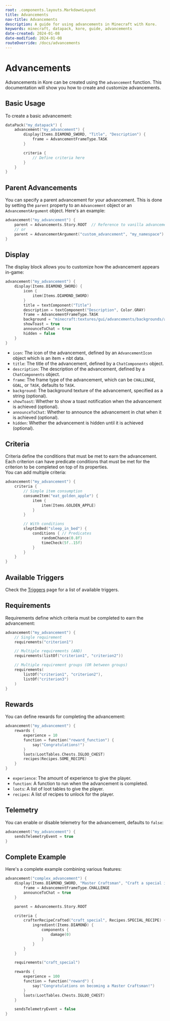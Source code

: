 ```yaml
---
root: .components.layouts.MarkdownLayout
title: Advancements
nav-title: Advancements
description: A guide for using advancements in Minecraft with Kore.
keywords: minecraft, datapack, kore, guide, advancements
date-created: 2024-01-08
date-modified: 2024-01-08
routeOverride: /docs/advancements
---
```


# Advancements

Advancements in Kore can be created using the `advancement` function. This documentation will show you how to create and customize
advancements.

## Basic Usage

To create a basic advancement:

```kotlin
dataPack("my_datapack") {
	advancement("my_advancement") {
		display(Items.DIAMOND_SWORD, "Title", "Description") {
			frame = AdvancementFrameType.TASK
		}

		criteria {
			// Define criteria here
		}
	}
}
```

## Parent Advancements

You can specify a parent advancement for your advancement. This is done by setting the `parent` property to an `Advancement` object or an
`AdvancementArgument` object. Here's an example:

```kotlin
advancement("my_advancement") {
	parent = Advancements.Story.ROOT  // Reference to vanilla advancement
	// or
	parent = AdvancementArgument("custom_advancement", "my_namespace")
}
```

## Display

The display block allows you to customize how the advancement appears in-game:

```kotlin
advancement("my_advancement") {
	display(Items.DIAMOND_SWORD) {
		icon {
			item(Items.DIAMOND_SWORD)
		}
		title = textComponent("Title")
		description = textComponent("Description", Color.GRAY)
		frame = AdvancementFrameType.TASK
		background = "minecraft:textures/gui/advancements/backgrounds/adventure.png"
		showToast = true
		announceToChat = true
		hidden = false
	}
}
```

-   `icon`: The icon of the advancement, defined by an `AdvancementIcon` object which is an item + nbt data.
-   `title`: The title of the advancement, defined by a `ChatComponents` object.
-   `description`: The description of the advancement, defined by a `ChatComponents` object.
-   `frame`: The frame type of the advancement, which can be `CHALLENGE`, `GOAL`, or `TASK`, defaults to `TASK`.
-   `background`: The background texture of the advancement, specified as a string (optional).
-   `showToast`: Whether to show a toast notification when the advancement is achieved (optional).
-   `announceToChat`: Whether to announce the advancement in chat when it is achieved (optional).
-   `hidden`: Whether the advancement is hidden until it is achieved (optional).

## Criteria

Criteria define the conditions that must be met to earn the advancement.<br>
Each criterion can have predicate conditions that must be met for the criterion to be completed on top of its properties.<br>
You can add multiple criteria:

```kotlin
advancement("my_advancement") {
	criteria {
		// Simple item consumption
		consumeItem("eat_golden_apple") {
			item {
				item(Items.GOLDEN_APPLE)
			}
		}

		// With conditions
		sleptInBed("sleep_in_bed") {
			conditions { // Predicates
				randomChance(0.8f)
				timeCheck(5f..15f)
			}
		}
	}
}
```

## Available Triggers

Check the [Triggers](./advancements-triggers) page for a list of available triggers.

## Requirements

Requirements define which criteria must be completed to earn the advancement:

```kotlin
advancement("my_advancement") {
	// Single requirement
	requirements("criterion1")

	// Multiple requirements (AND)
	requirements(listOf("criterion1", "criterion2"))

	// Multiple requirement groups (OR between groups)
	requirements(
		listOf("criterion1", "criterion2"),
		listOf("criterion3")
	)
}
```

## Rewards

You can define rewards for completing the advancement:

```kotlin
advancement("my_advancement") {
	rewards {
		experience = 10
		function = function("reward_function") {
			say("Congratulations!")
		}
		loots(LootTables.Chests.IGLOO_CHEST)
		recipes(Recipes.SOME_RECIPE)
	}
}
```

-   `experience`: The amount of experience to give the player.
-   `function`: A function to run when the advancement is completed.
-   `loots`: A list of loot tables to give the player.
-   `recipes`: A list of recipes to unlock for the player.

## Telemetry

You can enable or disable telemetry for the advancement, defaults to `false`:

```kotlin
advancement("my_advancement") {
	sendsTelemetryEvent = true
}
```

## Complete Example

Here's a complete example combining various features:

```kotlin
advancement("complex_advancement") {
	display(Items.DIAMOND_SWORD, "Master Craftsman", "Craft a special item") {
		frame = AdvancementFrameType.CHALLENGE
		announceToChat = true
	}

	parent = Advancements.Story.ROOT

	criteria {
		crafterRecipeCrafted("craft_special", Recipes.SPECIAL_RECIPE) {
			ingredient(Items.DIAMOND) {
				components {
					damage(0)
				}
			}
		}
	}

	requirements("craft_special")

	rewards {
		experience = 100
		function = function("reward") {
			say("Congratulations on becoming a Master Craftsman!")
		}
		loots(LootTables.Chests.IGLOO_CHEST)
	}

	sendsTelemetryEvent = false
}
```
